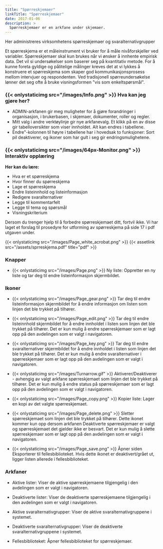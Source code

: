 ```yaml
---
title: "Spørreskjemaer"
linkTitle: "Spørreskjemaer"
date: 2017-01-06
description: >
  Spørreskjemaer er en arkfane under skjemaer. 
---
```

Her administreres virksomhetens spørreskjemaer og svaralternativgrupper

Et spørreskjema er et måleinstrument vi bruker for å måle nivåforskjeller ved variabler. Spørreskjemaer skal kun brukes når vi ønsker å innhente empirisk data. Det vil si undersøkelser som baserer seg på kvantitativ metode. For å kunne foreta gyldige og pålitelige målinger kreves det at vi lykkes å konstruere et spørreskjema som skaper god kommunikasjonsprosess mellom intervjuer og respondenten. Ved tradisjonell spørreundersøkelse lønner det seg ofte å bruke visningsformen "vis som enkeltspørsmål". 

### {{< onlystaticimg src="/images/Info.png" >}} Hva kan jeg gjøre her?

- ADMIN-arkfanen gir meg muligheter for å gjøre forandringer i organisasjon, i brukerbasen, i skjemaer, dokumenter, roller og regler.
- Mitt valg i andre verktøylinje gir nye arkfanevalg. Et klikk på en av disse gir tabelloversikter som viser innholdet. Alt kan endres i tabellene.
- Endre"-kolonnen til høyre i tabellene har i hovedsak to funksjoner: Sort pil deaktiverer, og ikoner som har gult i seg gir endringsmulighetene.

### {{< onlystaticimg src="/images/64px-Monitor.png" >}} Interaktiv opplæring

**Her kan du lære:**

- Hva er et spørreskjema
- Hvor finner du spørreskjema
- Lage et spørreskjema
- Endre listeinnhold og listeinformasjon
- Redigere svaralternativer
- Legge til kommentarfelt
- Legge til tema og spørsmål
- Visningskriterium

Dersom du trenger hjelp til å forbedre spørreskjemaet ditt, fortvil ikke. Vi har laget et forslag til prosedyre for utforming av spørreskjema på side 17 i pdf utgaven under.

{{< onlystaticimg src="/images/Page_white_acrobat.png" >}} 
{{< assetlink src="/assets/sprreskjema.pdf" title="pdf" >}}

### Knapper

- {{< onlystaticimg src="/images/Page.png" >}} Ny liste: Oppretter en ny liste og tar deg til endre listeinformasjon skjermbildet.

### Ikoner

- {{< onlystaticimg src="/images/Page_gear.png" >}} Tar deg til endre listeinformasjon skjermbildet for å endre informasjon om listen som linjen det ble trykket på tilhører.
    
- {{< onlystaticimg src="/images/Page_edit.png" >}} Tar deg til endre listeinnhold skjermbildet for å endre innholdet i listen som linjen det ble trykket på tilhører. Det er kun mulig å endre spørreskjemaer som er lagt opp på den avdelingen som er valgt i navigatoren.
    
- {{< onlystaticimg src="/images/Page_key.png" >}} Tar deg til endre svaralternativer skjermbildet for å endre innholdet i listen som linjen det ble trykket på tilhører. Det er kun mulig å endre svaralternativer i spørreskjemaer som er lagt opp på den avdelingen som er valgt i navigatoren.
    
- {{< onlystaticimg src="/images/Turnarrow.gif" >}} Aktiverer/Deaktiverer - avhengig av valgt arkfane spørreskjemaet som linjen det ble trykket på tilhører. Det er kun mulig å endre status på spørreskjemaer som er lagt opp på den avdelingen som er valgt i navigatoren.
    
- {{< onlystaticimg src="/images/Page_copy.png" >}} Kopier liste: Lager en kopi av det valgte spørreskjemaet.
    
- {{< onlystaticimg src="/images/Page_delete.png" >}} Sletter spørreskjemaet som linjen det ble trykket på tilhører. Dette ikonet kommer kun opp dersom arkfanen Deaktiverte spørreskjemaer er valgt og spørreskjemaet det gjelder ikke er besvart. Det er kun mulig å slette spørreskjemaer som er lagt opp på den avdelingen som er valgt i navigatoren.
    
- {{< onlystaticimg src="/images/Page_save.png" >}} Åpner siden Eksporterer til fellesbiblioteket. Hvis dette ikonet er deaktivert/grået ut, ligger listen allerede i fellesbiblioteket.

### Arkfaner

- Aktive lister: Viser de aktive spørreskjemaene tilgjengelig i den avdelingen som er valgt i navigatoren.

- Deaktiverte lister: Viser de deaktiverte spørreskjemaene tilgjengelig i den avdelingen som er valgt i navigatoren.

- Aktive svaralternativgrupper: Viser de aktive svaralternativgruppene i systemet.

- Deaktiverte svaralternativgrupper: Viser de deaktiverte svaralternativgruppene i systemet.
    
- Fellesbiblioteket: Åpner fellesbiblioteket for spørreskjemaer.
